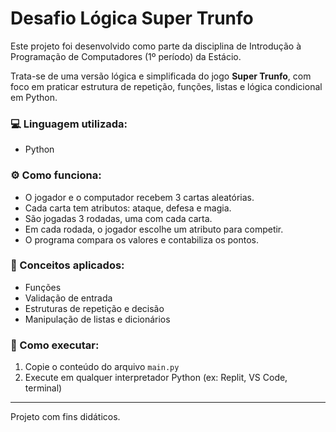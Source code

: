 # Desafio Lógica Super Trunfo

Este projeto foi desenvolvido como parte da disciplina de Introdução à Programação de Computadores (1º período) da Estácio.

Trata-se de uma versão lógica e simplificada do jogo **Super Trunfo**, com foco em praticar estrutura de repetição, funções, listas e lógica condicional em Python.

### 💻 Linguagem utilizada:
- Python

### ⚙️ Como funciona:
- O jogador e o computador recebem 3 cartas aleatórias.
- Cada carta tem atributos: ataque, defesa e magia.
- São jogadas 3 rodadas, uma com cada carta.
- Em cada rodada, o jogador escolhe um atributo para competir.
- O programa compara os valores e contabiliza os pontos.

### 🧠 Conceitos aplicados:
- Funções
- Validação de entrada
- Estruturas de repetição e decisão
- Manipulação de listas e dicionários

### 🚀 Como executar:
1. Copie o conteúdo do arquivo `main.py`
2. Execute em qualquer interpretador Python (ex: Replit, VS Code, terminal)

---

Projeto com fins didáticos.

